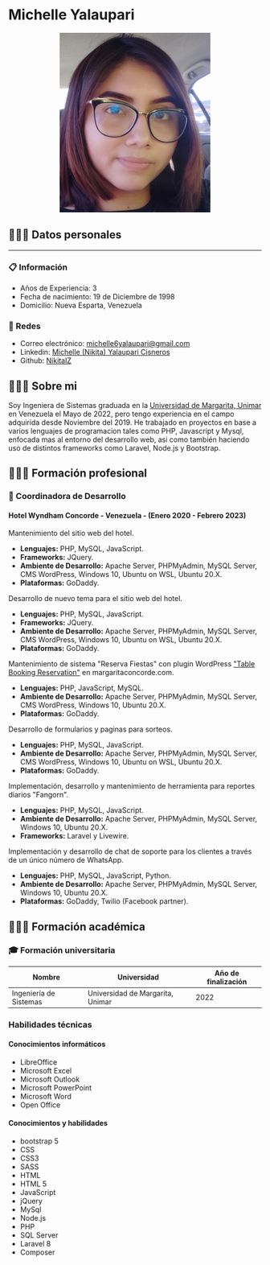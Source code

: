 
# **Michelle Yalaupari**
<p style="text-align: center;">

   <img src="https://raw.githubusercontent.com/NikitaIZ/NikitaIZ/main/perfil_cv.jpg" style="width: 300px;" />
</p>

## **🙋🏻‍♀️ Datos personales**

---


### **📋 Información**

-   Años de Experiencia: 3
-   Fecha de nacimiento: 19 de Diciembre de 1998
-   Domicilio: Nueva Esparta, Venezuela

### **📲 Redes**

-   Correo electrónico: [michelle6yalaupari@gmail.com](mailto:michelle6yalaupari@gmail.com)
-   Linkedin: [Michelle (Nikita) Yalaupari Cisneros](https://www.linkedin.com/in/michelle-yalaupari-cisneros/)
-   Github: [NikitaIZ](https://github.com/NikitaIZ)

## **👩🏻‍💻 Sobre mi**

Soy Ingeniera de Sistemas graduada en la [Universidad de Margarita, Unimar](https://www.unimar.edu.ve/) en Venezuela el Mayo de 2022, pero tengo experiencia en el campo adquirida desde Noviembre del 2019. He trabajado en proyectos en base a varios lenguajes de programacion tales como PHP, Javascript y Mysql, enfocada mas al entorno del desarrollo web, asi como también haciendo uso de distintos frameworks como Laravel, Node.js y Bootstrap.

## **👩🏻‍💼 Formación profesional**

### **💼 Coordinadora de Desarrollo**

#### **Hotel Wyndham Concorde - Venezuela - (Enero 2020 - Febrero 2023)**

Mantenimiento del sitio web del hotel.

-   **Lenguajes:** PHP, MySQL, JavaScript.
-   **Frameworks:** JQuery.
-   **Ambiente de Desarrollo:** Apache Server, PHPMyAdmin, MySQL Server, CMS WordPress, Windows 10, Ubuntu on WSL, Ubuntu 20.X.
-   **Plataformas:** GoDaddy.

Desarrollo de nuevo tema para el sitio web del hotel.

-   **Lenguajes:** PHP, MySQL, JavaScript.
-   **Frameworks:** JQuery.
-   **Ambiente de Desarrollo:** Apache Server, PHPMyAdmin, MySQL Server, CMS WordPress, Windows 10, Ubuntu on WSL, Ubuntu 20.X.
-   **Plataformas:** GoDaddy.

Mantenimiento de sistema "Reserva Fiestas" con plugin WordPress ["Table Booking Reservation"](https://codecanyon.net/item/restaurant-reservation-table-booking-with-seat-reservation-for-woocommerce/24622793) en margaritaconcorde.com.

-   **Lenguajes:** PHP, JavaScript, MySQL.
-   **Ambiente de Desarrollo:** Apache Server, PHPMyAdmin, MySQL Server, CMS WordPress, Windows 10, Ubuntu 20.X.
-   **Plataformas:** GoDaddy.

Desarrollo de formularios y paginas para sorteos.

-   **Lenguajes:** PHP, MySQL, JavaScript.
-   **Ambiente de Desarrollo:** Apache Server, PHPMyAdmin, MySQL Server, CMS WordPress, Windows 10, Ubuntu on WSL, Ubuntu 20.X.
-   **Plataformas:** GoDaddy.

Implementación, desarrollo y mantenimiento de herramienta para reportes diarios "Fangorn".

-   **Lenguajes:** PHP, MySQL, JavaScript.
-   **Ambiente de Desarrollo:** Apache Server, PHPMyAdmin, MySQL Server, Windows 10, Ubuntu 20.X.
-   **Frameworks:** Laravel y Livewire.


Implementación y desarrollo de chat de soporte para los clientes a través de un único número de WhatsApp.

-   **Lenguajes:** PHP, MySQL, JavaScript, Python.
-   **Ambiente de Desarrollo:** Apache Server, PHPMyAdmin, MySQL Server, Windows 10, Ubuntu 20.X.
-   **Plataformas:** GoDaddy, Twilio (Facebook partner).

## **👩🏻‍🎓 Formación académica**

### **🎓 Formación universitaria**

| Nombre                 | Universidad                           | Año de finalización |
| ---------------------- | ------------------------------------- | ------------------- |
| Ingeniería de Sistemas | Universidad de Margarita, Unimar      | 2022                |

### **Habilidades técnicas**

#### **Conocimientos informáticos**

-   LibreOffice
-   Microsoft Excel
-   Microsoft Outlook
-   Microsoft PowerPoint
-   Microsoft Word
-   Open Office

#### **Conocimientos y habilidades**

-   bootstrap 5
-   CSS
-   CSS3
-   SASS
-   HTML
-   HTML 5
-   JavaScript
-   jQuery
-   MySql
-   Node.js
-   PHP
-   SQL Server
-   Laravel 8
-   Composer
